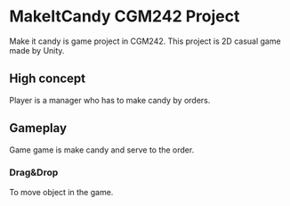 # MakeItCandy CGM242 Project
Make it candy is game project in CGM242. This project is 2D casual game made by Unity.

## High concept
Player is a manager who has to make candy by orders.

## Gameplay
Game game is make candy and serve to the order. <br>
### Drag&Drop
To move object in the game.
